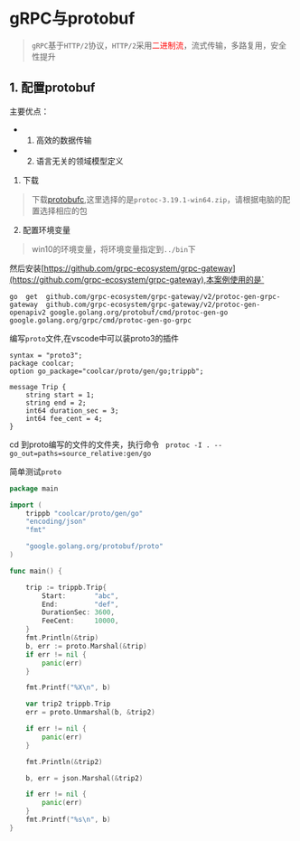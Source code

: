 # gRPC与protobuf
> `gRPC`基于`HTTP/2`协议，`HTTP/2`采用<font color='red'>二进制流</font>，流式传输，多路复用，安全性提升

## 1. 配置protobuf

主要优点：
- 1. 高效的数据传输
- 2. 语言无关的领域模型定义

1. 下载

>下载[protobufc](https://github.com/protocolbuffers/protobuf/releases),这里选择的是`protoc-3.19.1-win64.zip`，请根据电脑的配置选择相应的包

2. 配置环境变量 
>win10的环境变量，将环境变量指定到`../bin`下


然后安装[https://github.com/grpc-ecosystem/grpc-gateway](https://github.com/grpc-ecosystem/grpc-gateway),本案例使用的是`

```shell
go  get  github.com/grpc-ecosystem/grpc-gateway/v2/protoc-gen-grpc-gateway  github.com/grpc-ecosystem/grpc-gateway/v2/protoc-gen-openapiv2 google.golang.org/protobuf/cmd/protoc-gen-go  google.golang.org/grpc/cmd/protoc-gen-go-grpc
```
编写`proto`文件,在vscode中可以装proto3的插件
```proto3
syntax = "proto3";
package coolcar;
option go_package="coolcar/proto/gen/go;trippb";

message Trip {
    string start = 1;
    string end = 2;
    int64 duration_sec = 3;
    int64 fee_cent = 4;
}
```
cd 到proto编写的文件的文件夹，执行命令
` protoc -I . --go_out=paths=source_relative:gen/go`

简单测试`proto` 

```go
package main

import (
	trippb "coolcar/proto/gen/go"
	"encoding/json"
	"fmt"

	"google.golang.org/protobuf/proto"
)

func main() {

	trip := trippb.Trip{
		Start:       "abc",
		End:         "def",
		DurationSec: 3600,
		FeeCent:     10000,
	}
	fmt.Println(&trip)
	b, err := proto.Marshal(&trip)
	if err != nil {
		panic(err)
	}

	fmt.Printf("%X\n", b)

	var trip2 trippb.Trip
	err = proto.Unmarshal(b, &trip2)

	if err != nil {
		panic(err)
	}

	fmt.Println(&trip2)

	b, err = json.Marshal(&trip2)

	if err != nil {
		panic(err)
	}
	fmt.Printf("%s\n", b)
}

```

